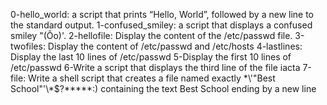 0-hello_world: a script that prints “Hello, World”, followed by a new line to the standard output.
1-confused_smiley: a script that displays a confused smiley "(Ôo)'.
2-hellofile: Display the content of the /etc/passwd file.
3-twofiles: Display the content of /etc/passwd and /etc/hosts
4-lastlines: Display the last 10 lines of /etc/passwd
5-Display the first 10 lines of /etc/passwd
6-Write a script that displays the third line of the file iacta
7-file: Write a shell script that creates a file named exactly \*\\'"Best School"\'\\*$\?\*\*\*\*\*:) containing the text Best School ending by a new line
